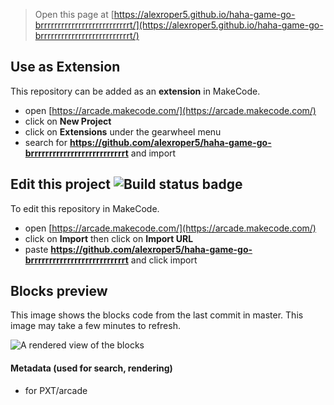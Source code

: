 


> Open this page at [https://alexroper5.github.io/haha-game-go-brrrrrrrrrrrrrrrrrrrrrrrrrrt/](https://alexroper5.github.io/haha-game-go-brrrrrrrrrrrrrrrrrrrrrrrrrrt/)

## Use as Extension

This repository can be added as an **extension** in MakeCode.

* open [https://arcade.makecode.com/](https://arcade.makecode.com/)
* click on **New Project**
* click on **Extensions** under the gearwheel menu
* search for **https://github.com/alexroper5/haha-game-go-brrrrrrrrrrrrrrrrrrrrrrrrrrt** and import

## Edit this project ![Build status badge](https://github.com/alexroper5/haha-game-go-brrrrrrrrrrrrrrrrrrrrrrrrrrt/workflows/MakeCode/badge.svg)

To edit this repository in MakeCode.

* open [https://arcade.makecode.com/](https://arcade.makecode.com/)
* click on **Import** then click on **Import URL**
* paste **https://github.com/alexroper5/haha-game-go-brrrrrrrrrrrrrrrrrrrrrrrrrrt** and click import

## Blocks preview

This image shows the blocks code from the last commit in master.
This image may take a few minutes to refresh.

![A rendered view of the blocks](https://github.com/alexroper5/haha-game-go-brrrrrrrrrrrrrrrrrrrrrrrrrrt/raw/master/.github/makecode/blocks.png)

#### Metadata (used for search, rendering)

* for PXT/arcade
<script src="https://makecode.com/gh-pages-embed.js"></script><script>makeCodeRender("{{ site.makecode.home_url }}", "{{ site.github.owner_name }}/{{ site.github.repository_name }}");</script>

